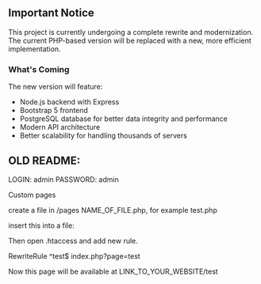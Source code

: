 ## Important Notice
This project is currently undergoing a complete rewrite and modernization. The current PHP-based version will be replaced with a new, more efficient implementation.

### What's Coming
The new version will feature:
- Node.js backend with Express
- Bootstrap 5 frontend
- PostgreSQL database for better data integrity and performance
- Modern API architecture
- Better scalability for handling thousands of servers

## OLD README:

LOGIN: admin
PASSWORD: admin

Custom pages

create a file in /pages NAME_OF_FILE.php, for example test.php

insert this into a file:

<?php
initiate_html_columns();
?>

<Here goes your code>

Then open .htaccess and add new rule.

RewriteRule ^test$ index.php?page=test

Now this page will be available at LINK_TO_YOUR_WEBSITE/test
